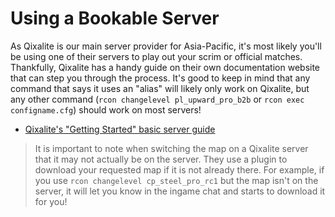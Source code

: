 # Using a Bookable Server
As Qixalite is our main server provider for Asia-Pacific, it's most likely you'll be using one of their servers to play out your scrim or official matches. Thankfully, Qixalite has a handy guide on their own documentation website that can step you through the process. It's good to keep in mind that any command that says it uses an "alias" will likely only work on Qixalite, but any other command (`rcon changelevel pl_upward_pro_b2b` or `rcon exec configname.cfg`) should work on most servers!

- [Qixalite's "Getting Started" basic server guide](https://docs.qixalite.com/guides/games/tf2/bk-getting-started.html)

>It is important to note when switching the map on a Qixalite server that it may not actually be on the server. They use a plugin to download your requested map if it is not already there. For example, if you use `rcon changelevel cp_steel_pro_rc1` but the map isn't on the server, it will let you know in the ingame chat and starts to download it for you!